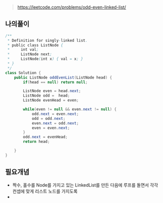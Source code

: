 > https://leetcode.com/problems/odd-even-linked-list/

## 나의풀이

```java
/**
 * Definition for singly-linked list.
 * public class ListNode {
 *     int val;
 *     ListNode next;
 *     ListNode(int x) { val = x; }
 * }
 */
class Solution {
    public ListNode oddEvenList(ListNode head) {
        if(head == null) return null;

        ListNode even = head.next;
        ListNode odd =  head;
        ListNode evenHead = even;

        while(even != null && even.next != null) {
            odd.next = even.next;
            odd = odd.next;
            even.next = odd.next;
            even = even.next;
        }
        odd.next = evenHead;
        return head;

    }
}
```

## 필요개념

- 짝수, 홀수를 Node를 가지고 있는 LinkedList를 만든 다음에 루프를 돌면서 각각 컨셉에 맞게 리스트 노드를 가지도록
-
